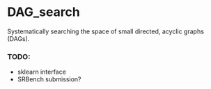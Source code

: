 # DAG_search
Systematically searching the space of small directed, acyclic graphs (DAGs).


### TODO:

- sklearn interface
- SRBench submission?
